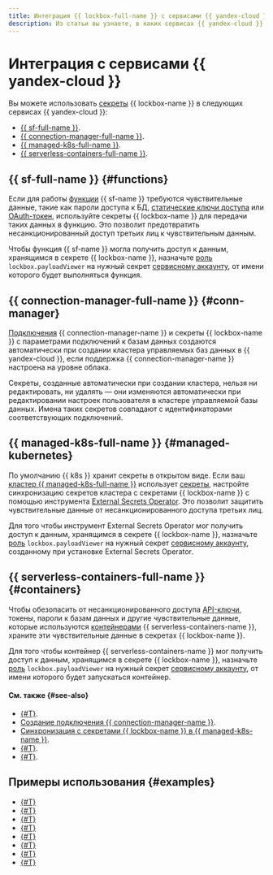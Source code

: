 ```yaml
---
title: Интеграция {{ lockbox-full-name }} с сервисами {{ yandex-cloud }}
description: Из статьи вы узнаете, в каких сервисах {{ yandex-cloud }} можно использовать секреты {{ lockbox-name }}.
---
```


# Интеграция с сервисами {{ yandex-cloud }}


Вы можете использовать [секреты](./secret.md) {{ lockbox-name }} в следующих сервисах {{ yandex-cloud }}:
* [{{ sf-full-name }}](#functions).
* [{{ connection-manager-full-name }}](#conn-manager).
* [{{ managed-k8s-full-name }}](#managed-kubernetes).
* [{{ serverless-containers-full-name }}](#containers).

## {{ sf-full-name }} {#functions}

Если для работы [функции](../../functions/concepts/function.md) {{ sf-name }} требуются чувствительные данные, такие как пароли доступа к БД, [статические ключи доступа](../../iam/concepts/authorization/access-key.md) или [OAuth-токен](../../iam/concepts/authorization/oauth-token.md), используйте секреты {{ lockbox-name }} для передачи таких данных в функцию. Это позволит предотвратить несанкционированный доступ третьих лиц к чувствительным данным.

Чтобы функция {{ sf-name }} могла получить доступ к данным, хранящимся в секрете {{ lockbox-name }}, назначьте [роль](../security/index.md#lockbox-payloadViewer) `lockbox.payloadViewer` на нужный секрет [сервисному аккаунту](../../iam/concepts/users/service-accounts.md), от имени которого будет выполняться функция.

## {{ connection-manager-full-name }} {#conn-manager}

[Подключения](../../metadata-hub/concepts/connection-manager.md) {{ connection-manager-name }} и секреты {{ lockbox-name }} c параметрами подключений к базам данных создаются автоматически при создании кластера управляемых баз данных в {{ yandex-cloud }}, если поддержка {{ connection-manager-name }} настроена на уровне облака. 

Секреты, созданные автоматически при создании кластера, нельзя ни редактировать, ни удалять — они изменяются автоматически при редактировании настроек пользователя в кластере управляемой базы данных. Имена таких секретов совпадают с идентификаторами соответствующих подключений.

## {{ managed-k8s-full-name }} {#managed-kubernetes}

По умолчанию {{ k8s }} хранит секреты в открытом виде. Если ваш [кластер {{ managed-k8s-full-name }}](../../managed-kubernetes/concepts/index.md#kubernetes-cluster) использует [секреты](../../managed-kubernetes/concepts/encryption.md), настройте синхронизацию секретов кластера с секретами {{ lockbox-name }} с помощью инструмента [External Secrets Operator](https://external-secrets.io/latest/provider/yandex-lockbox/). Это позволит защитить чувствительные данные от несанкционированного доступа третьих лиц.

Для того чтобы инструмент External Secrets Operator мог получить доступ к данным, хранящимся в секрете {{ lockbox-name }}, назначьте [роль](../security/index.md#lockbox-payloadViewer) `lockbox.payloadViewer` на нужный секрет [сервисному аккаунту](../../iam/concepts/users/service-accounts.md), созданному при установке External Secrets Operator.

## {{ serverless-containers-full-name }} {#containers}

Чтобы обезопасить от несанкционированного доступа [API-ключи](../../iam/concepts/authorization/api-key.md), токены, пароли к базам данных и другие чувствительные данные, которые используются [контейнерами](../../serverless-containers/concepts/container.md) {{ serverless-containers-name }}, храните эти чувствительные данные в секретах {{ lockbox-name }}.

Для того чтобы контейнер {{ serverless-containers-name }} мог получить доступ к данным, хранящимся в секрете {{ lockbox-name }}, назначьте [роль](../security/index.md#lockbox-payloadViewer) `lockbox.payloadViewer` на нужный секрет [сервисному аккаунту](../../iam/concepts/users/service-accounts.md), от имени которого будет запускаться контейнер.


#### См. также {#see-also}

* [{#T}](../../functions/operations/function/lockbox-secret-transmit.md).
* [Создание подключения {{ connection-manager-name }}](../../metadata-hub/operations/create-connection.md).
* [Синхронизация с секретами {{ lockbox-name }} в {{ managed-k8s-name }}](../../managed-kubernetes/tutorials/kubernetes-lockbox-secrets.md).
* [{#T}](../../serverless-containers/operations/lockbox-secret-transmit.md).
* [{#T}](../../managed-gitlab/tutorials/gitlab-lockbox-integration.md).

## Примеры использования {#examples}

* [{#T}](../tutorials/kubernetes-lockbox-secrets.md)  
* [{#T}](../tutorials/ci-cd-serverless.md)
* [{#T}](../tutorials/static-key-in-lockbox/console.md)
* [{#T}](../tutorials/websocket-app.md)
* [{#T}](../tutorials/bucket-to-bucket-copying.md)
* [{#T}](../tutorials/nodejs-cron-restart-vm.md)
* [{#T}](../tutorials/secure-password-script.md)
* [{#T}](../tutorials/data-transfer-direct-to-mch.md)
